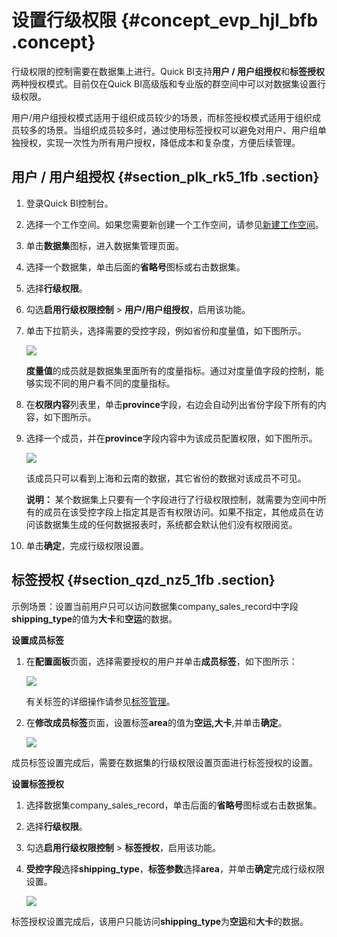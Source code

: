 # 设置行级权限 {#concept_evp_hjl_bfb .concept}

行级权限的控制需要在数据集上进行。Quick BI支持**用户 / 用户组授权**和**标签授权**两种授权模式。目前仅在Quick BI高级版和专业版的群空间中可以对数据集设置行级权限。

用户/用户组授权模式适用于组织成员较少的场景，而标签授权模式适用于组织成员较多的场景。当组织成员较多时，通过使用标签授权可以避免对用户、用户组单独授权，实现一次性为所有用户授权，降低成本和复杂度，方便后续管理。

## 用户 / 用户组授权 {#section_plk_rk5_1fb .section}

1.  登录Quick BI控制台。
2.  选择一个工作空间。如果您需要新创建一个工作空间，请参见[新建工作空间](cn.zh-CN/用户指南/组织管理/新建工作空间.md#)。
3.  单击**数据集**图标，进入数据集管理页面。
4.  选择一个数据集，单击后面的**省略号**图标或右击数据集。
5.  选择**行级权限**。
6.  勾选**启用行级权限控制** \> **用户/用户组授权**，启用该功能。
7.  单击下拉箭头，选择需要的受控字段，例如省份和度量值，如下图所示。

    ![](http://static-aliyun-doc.oss-cn-hangzhou.aliyuncs.com/assets/img/20216/154399012811343_zh-CN.png)

    **度量值**的成员就是数据集里面所有的度量指标。通过对度量值字段的控制，能够实现不同的用户看不同的度量指标。

8.  在**权限内容**列表里，单击**province**字段，右边会自动列出省份字段下所有的内容，如下图所示。
9.  选择一个成员，并在**province**字段内容中为该成员配置权限，如下图所示。

    ![](http://static-aliyun-doc.oss-cn-hangzhou.aliyuncs.com/assets/img/20216/154399012811344_zh-CN.png)

    该成员只可以看到上海和云南的数据，其它省份的数据对该成员不可见。

    **说明：** 某个数据集上只要有一个字段进行了行级权限控制，就需要为空间中所有的成员在该受控字段上指定其是否有权限访问。如果不指定，其他成员在访问该数据集生成的任何数据报表时，系统都会默认他们没有权限阅览。

10. 单击**确定**，完成行级权限设置。

## 标签授权 {#section_qzd_nz5_1fb .section}

示例场景：设置当前用户只可以访问数据集company\_sales\_record中字段**shipping\_type**的值为**大卡**和**空运**的数据。

**设置成员标签**

1.  在**配置面板**页面，选择需要授权的用户并单击**成员标签**，如下图所示：

    ![](http://static-aliyun-doc.oss-cn-hangzhou.aliyuncs.com/assets/img/20216/154399012811347_zh-CN.png)

    有关标签的详细操作请参见[标签管理](cn.zh-CN/用户指南/组织管理/标签管理.md#)。

2.  在**修改成员标签**页面，设置标签**area**的值为**空运,大卡**,并单击**确定**。

    ![](http://static-aliyun-doc.oss-cn-hangzhou.aliyuncs.com/assets/img/20216/154399012811348_zh-CN.png)


成员标签设置完成后，需要在数据集的行级权限设置页面进行标签授权的设置。

**设置标签授权**

1.  选择数据集company\_sales\_record，单击后面的**省略号**图标或右击数据集。
2.  选择**行级权限**。
3.  勾选**启用行级权限控制** \> **标签授权**，启用该功能。
4.  **受控字段**选择**shipping\_type**，**标签参数**选择**area**，并单击**确定**完成行级权限设置。

    ![](http://static-aliyun-doc.oss-cn-hangzhou.aliyuncs.com/assets/img/20216/154399012811353_zh-CN.png)


标签授权设置完成后，该用户只能访问**shipping\_type**为**空运**和**大卡**的数据。

